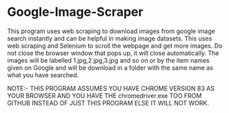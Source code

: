 # Google-Image-Scraper
This program uses web scraping to download images from google image search instantly and can be helpful in making image datasets.
This uses web scraping and Selenium to scroll the webpage and get more images. Do not close the browser window that pops up, 
it will close automatically. The images will be labelled 1.jpg,2.jpg,3.jpg and so on or by the item names given on Google 
and will be download in a folder with the same name as what you have searched.


NOTE:- THIS PROGRAM ASSUMES YOU HAVE CHROME VERSION 83 AS YOUR BROWSER AND YOU HAVE THE chromedriver.exe TOO FROM GITHUB INSTEAD OF JUST THIS PROGRAM ELSE IT WILL NOT WORK.
